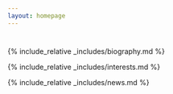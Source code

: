 ```yaml
---
layout: homepage
---
```


<h1 id="about-me"></h1>

{% include_relative _includes/biography.md %}

{% include_relative _includes/interests.md %}

{% include_relative _includes/news.md %}
